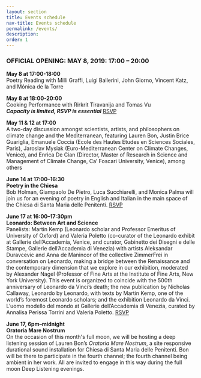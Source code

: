 ```yaml
---
layout: section
title: Events schedule
nav-title: Events schedule
permalink: /events/
description:
order: 1
---
```


<div class="padding-y-2 bg-base-lightest padding-105 tablet:padding-3 font-sans-sm tablet:font-sans-md display-inline-block radius-sm">
  <h3 class="font-sans-sm tablet:font-sans-lg text-light">OFFICIAL OPENING: MAY 8, 2019: 17:00 – 20:00</h3>
  <p><strong>May 8 at 17:00-18:00</strong><br/> Poetry Reading with Milli Graffi, Luigi Ballerini, John Giorno, Vincent Katz, and Mónica de la Torre</p>

  <p><strong>May 8 at 18:00-20:00</strong><br/> Cooking Performance with Rirkrit Tiravanija and Tomas Vu<br/><em><strong>Capacity is limited, RSVP is essential</strong></em> <a href="mailto:ylee@fitzandco.art?subject=RSVP%20Cooking%20Performance%20with%20Rirkrit%20Tiravanija" class="rsvp text-white">RSVP</a></p>

  <p><strong>May 11 & 12 at 17:00</strong><br/> A two-day discussion amongst scientists, artists, and philosophers on climate change and the Mediterranean, featuring Lauren Bon, Justin Brice Guariglia, Emanuele Coccia (Ecole des Hautes Etudes en Sciences Sociales, Paris), Jaroslav Mysiak (Euro-Mediterranean Center on Climate Changes, Venice), and Enrica De Cian (Director, Master of Research in Science and Management of Climate Change, Ca’ Foscari University, Venice), among others</p>
  
<p><strong>June 14 at 17:00–16:30</strong><br/> <strong>Poetry in the Chiesa</strong><br> Bob Holman, Giampaolo De Pietro, Luca Succhiarelli, and Monica Palma will join us for an evening of poetry in English and Italian in the main space of the Chiesa di Santa Maria delle Penitenti. <a href="https://www.facebook.com/events/1559570457511041/" class="rsvp text-white">RSVP</a></p>
  
<p><strong>June 17 at 16:00–17:30pm</strong><br> <strong>Leonardo: Between Art and Science</strong><br> Panelists: Martin Kemp (Leonardo scholar and Professor Emeritus of University of Oxford) and Valeria Poletto (co-curator of the Leonardo exhibit at Gallerie dell&rsquo;Accademia, Venice, and curator, Gabinetto dei Disegni e delle Stampe, Gallerie dell&rsquo;Accademia di Venezia) with artists Aleksandar Duravcevic and Anna de Manincor of the collective ZimmerFrei in conversation on Leonardo, making a bridge between the Renaissance and the contemporary dimension that we explore in our exhibition, moderated by Alexander Nagel (Professor of Fine Arts at the Institute of Fine Arts, New York University). This event is organized to coincide with the 500th anniversary of Leonardo da Vinci&rsquo;s death; the new publication by Nicholas Callaway, Leonardo by Leonardo, with texts by Martin Kemp, one of the world&rsquo;s foremost Leonardo scholars; and the exhibition Leonardo da Vinci. L&rsquo;uomo modello del mondo at Gallerie dell&rsquo;Accademia di Venezia, curated by Annalisa Perissa Torrini and Valeria Poletto. <a href="https://www.facebook.com/events/843102032735686/" class="rsvp text-white">RSVP</a></p>
  
  <p><strong>June 17, 6pm&ndash;midnight</strong><br> <strong>Oratoria Mare Nostrum</strong><br> On the occasion of this month's full moon, we will be hosting a deep listening session of Lauren Bon&rsquo;s <em>Oratoria Mare Nostrum</em>, a site responsive durational sound installation for Chiesa di Santa Maria delle Penitenti. Bon will be there to participate in the fourth channel; the fourth channel being ambient in her work. All are invited to engage in this way during the full moon Deep Listening evenings.</p>
</div>
